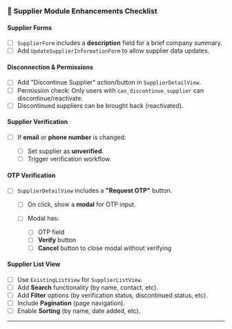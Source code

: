 ### 📝 **Supplier Module Enhancements Checklist**

#### **Supplier Forms**

* [ ] `SupplierForm` includes a **description** field for a brief company summary.
* [ ] Add `UpdateSupplierInformationForm` to allow supplier data updates.

#### **Disconnection & Permissions**

* [ ] Add "Discontinue Supplier" action/button in `SupplierDetailView`.
* [ ] Permission check: Only users with `can_discontinue_supplier` can discontinue/reactivate.
* [ ] Discontinued suppliers can be brought back (reactivated).

#### **Supplier Verification**

* [ ] If **email** or **phone number** is changed:

  * [ ] Set supplier as **unverified**.
  * [ ] Trigger verification workflow.

#### **OTP Verification**

* [ ] `SupplierDetailView` includes a **"Request OTP"** button.

  * [ ] On click, show a **modal** for OTP input.
  * [ ] Modal has:

    * [ ] OTP field
    * [ ] **Verify** button
    * [ ] **Cancel** button to close modal without verifying

#### **Supplier List View**

* [ ] Use `ExistingListView` for `SupplierListView`.
* [ ] Add **Search** functionality (by name, contact, etc).
* [ ] Add **Filter** options (by verification status, discontinued status, etc).
* [ ] Include **Pagination** (page navigation).
* [ ] Enable **Sorting** (by name, date added, etc).

---
